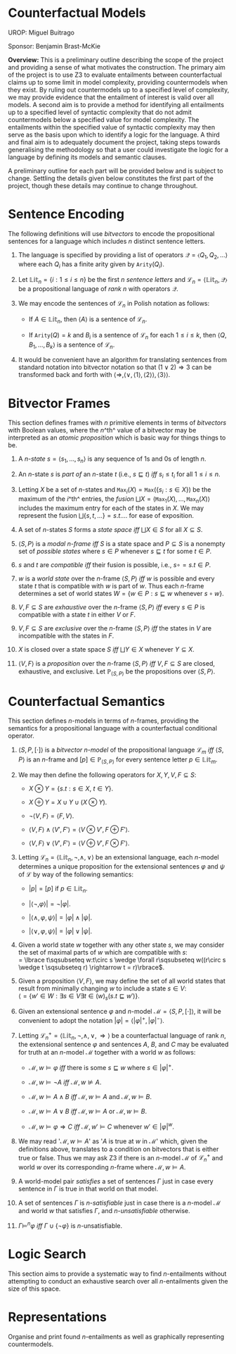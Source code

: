 # Counterfactual Models
UROP: Miguel Buitrago

Sponsor: Benjamin Brast-McKie

**Overview:** This is a preliminary outline describing the scope of the
project and providing a sense of what motivates the construction. The
primary aim of the project is to use Z3 to evaluate entailments between
counterfactual claims up to some limit in model complexity, providing
countermodels when they exist. By ruling out countermodels up to a
specified level of complexity, we may provide evidence that the
entailment of interest is valid over all models. A second aim is to
provide a method for identifying all entailments up to a specified level
of syntactic complexity that do not admit countermodels below a
specified value for model complexity. The entailments within the
specified value of syntactic complexity may then serve as the basis upon
which to identify a logic for the language. A third and final aim is to
adequately document the project, taking steps towards generalising the
methodology so that a user could investigate the logic for a language by
defining its models and semantic clauses.

A preliminary outline for each part will be provided below and is
subject to change. Settling the details given below constitutes the
first part of the project, though these details may continue to change
throughout.

# Sentence Encoding

The following definitions will use *bitvectors* to encode the
propositional sentences for a language which includes $n$ distinct
sentence letters.

1.  The language is specified by providing a list of operators
    $\mathcal{Q}=\langle Q_1,Q_2,\ldots\rangle$ where each $Q_i$ has a
    finite arity given by $\texttt{Arity}(Q_i)$.

2.  Let $\mathbb{Lit}_n=\lbrace i:1\leq i\leq n\rbrace$ be the first $n$
    *sentence letters* and
    $\mathcal{L}_n=\langle\mathbb{Lit}_n,\mathcal{Q}\rangle$ be a
    propositional language of *rank* $n$ with operators $\mathcal{Q}$.

3.  We may encode the sentences of $\mathcal{L}_n$ in Polish notation as
    follows:

    -   If $A\in\mathbb{Lit}_n$, then $\langle A\rangle$ is a sentence
        of $\mathcal{L}_n$.

    -   If $\texttt{Arity}(Q)=k$ and $B_i$ is a sentence of
        $\mathcal{L}_n$ for each $1\leq i\leq k$, then
        $\langle Q,B_1,\ldots,B_k\rangle$ is a sentence of
        $\mathcal{L}_n$.

4.  It would be convenient have an algorithm for translating sentences
    from standard notation into bitvector notation so that
    $( 1 \vee 2 ) \Rightarrow 3$ can be transformed back and forth with
    $\langle\Rightarrow, \langle\vee, \langle 1\rangle, \langle 2\rangle\rangle, \langle 3\rangle\rangle$.

# Bitvector Frames

This section defines frames with $n$ primitive elements in terms of
*bitvectors* with Boolean values, where the $n$^th^ value of a bitvector
may be interpreted as an *atomic proposition* which is basic way for
things things to be.

1.  A $n$-*state* $s=\langle s_1,\ldots,s_n\rangle$ is any sequence of
    1s and 0s of length $n$.

2.  An $n$-state $s$ is *part of* an $n$-state $t$ (i.e.,
    $s\sqsubseteq t$) *iff* $s_i\leq t_i$ for all $1\leq i\leq n$.

3.  Letting $X$ be a set of $n$-states and
    $\texttt{Max}_i(X)=\texttt{Max}(\lbrace s_i:s\in X\rbrace)$ be the
    maximum of the $i$^th^ entries, the *fusion*
    $\bigsqcup X=\langle\texttt{Max}_1(X),\ldots,\texttt{Max}_n(X)\rangle$
    includes the maximum entry for each of the states in $X$. We may
    represent the fusion $\bigsqcup\lbrace s,t,\ldots\rbrace=s.t.\ldots$
    for ease of exposition.

4.  A set of $n$-states $S$ forms a *state space iff* $\bigsqcup X\in S$
    for all $X\subseteq S$.

5.  $\langle S,P\rangle$ is a *modal $n$-frame iff* $S$ is a state space
    and $P\subseteq S$ is a nonempty set of *possible states* where
    $s\in P$ whenever $s\sqsubseteq t$ for some $t\in P$.

6.  $s$ and $t$ are *compatible iff* their fusion is possible, i.e.,
    $s\circ = s.t\in P$.

7.  $w$ is a *world state* over the $n$-frame $\langle S,P\rangle$ *iff*
    $w$ is possible and every state $t$ that is compatible with $w$ is
    part of $w$. Thus each $n$-frame determines a set of world states
    $W=\lbrace w\in P: s\sqsubseteq w \text{ whenever } s\circ w\rbrace$.

8.  $V,F\subseteq S$ are *exhaustive* over the $n$-frame
    $\langle S,P\rangle$ *iff* every $s\in P$ is compatible with a state
    $t$ in either $V$ or $F$.

9.  $V,F\subseteq S$ are *exclusive* over the $n$-frame
    $\langle S,P\rangle$ *iff* the states in $V$ are incompatible with
    the states in $F$.

10. $X$ is closed over a state space $S$ *iff* $\bigsqcup Y\in X$
    whenever $Y\subseteq X$.

11. $\langle V,F\rangle$ is a *proposition* over the $n$-frame
    $\langle S,P\rangle$ *iff* $V,F\subseteq S$ are closed, exhaustive,
    and exclusive. Let $\mathbb{P}_{\langle S,P\rangle}$ be the
    propositions over $\langle S,P\rangle$.

# Counterfactual Semantics

This section defines $n$-models in terms of $n$-frames, providing the
semantics for a propositional language with a counterfactual conditional
operator.

1.  $\langle S,P,\lbrack\cdot\rbrack\rangle$ is a *bitvector
    $n$-model* of the propositional language $\mathcal{L}_m$ *iff*
    $\langle S,P\rangle$ is an $n$-frame and
    $\lbrack p\rbrack\in\mathbb{P}_{\langle S,P\rangle}$ for every
    sentence letter $p\in\mathbb{Lit}_m$.

2.  We may then define the following operators for $X,Y,V,F\subseteq S$:

    -   $X \otimes Y = \lbrace s.t : s \in X,\ t \in Y\rbrace$.

    -   $X \oplus Y = X \cup Y \cup (X \otimes Y)$.

    -   $\neg\langle V,F\rangle = \langle F,V\rangle$.

    -   $\langle V,F\rangle\wedge\langle V',F'\rangle = \langle V\otimes V',F\oplus F'\rangle$.

    -   $\langle V,F\rangle\vee\langle V',F'\rangle = \langle V\oplus V',F\otimes F'\rangle$.

3.  Letting
    $\mathcal{L}_n=\langle\mathbb{Lit}_n,\neg,\wedge,\vee\rangle$ be an
    extensional language, each $n$-model determines a unique proposition
    for the extensional sentences $\varphi$ and $\psi$ of $\mathcal{L}$
    by way of the following semantics:

    -   $\lvert p\rvert=\lbrack p\rbrack$ if $p\in\mathbb{Lit}_n$.

    -   $\lvert\langle\neg,\varphi\rangle\rvert=\neg\lvert\varphi\rvert$.

    -   $\lvert\langle\wedge,\varphi,\psi\rangle\rvert=\lvert\varphi\rvert\wedge\lvert\psi\rvert$.

    -   $\lvert\langle\vee,\varphi,\psi\rangle\rvert=\lvert\varphi\rvert\vee\lvert\psi\rvert$.

4.  Given a world state $w$ together with any other state $s$, we may
    consider the set of maximal parts of $w$ which are compatible with
    $s$:\
    = \lbrace t\sqsubseteq w:t\circ s \wedge \forall r\sqsubseteq w((r\circ s \wedge t \sqsubseteq r) \rightarrow t = r)\rbrace$.

5.  Given a proposition $\langle V,F\rangle$, we may define the set of
    all world states that result from minimally changing $w$ to include
    a state $s\in V$:\
    $\langle = \lbrace w'\in W:\exists s\in V\exists t\in(w)_s(s.t\sqsubseteq w')\rbrace$.

6.  Given an extensional sentence $\varphi$ and $n$-model
    $\mathcal{M}=\langle S,P,\lbrack\cdot\rbrack\rangle$, it will be
    convenient to adopt the notation
    $\lvert\varphi\rvert=\langle\lvert\varphi\rvert^+,\lvert\varphi\rvert^-\rangle$.

7.  Letting
    $\mathcal{L}_n^+=\langle\mathbb{Lit}_n,\neg,\wedge,\vee,\Rightarrow\rangle$
    be a counterfactual language of rank $n$, the extensional sentence
    $\varphi$ and sentences $A$, $B$, and $C$ may be evaluated for truth
    at an $n$-model $\mathcal{M}$ together with a world $w$ as follows:

    -   $\mathcal{M}, w \vDash \varphi$ *iff* there is some
        $s \sqsubseteq w$ where $s \in \lvert\varphi\rvert^+$.

    -   $\mathcal{M}, w \vDash \neg A$ *iff* $\mathcal{M}, w \nvDash A$.

    -   $\mathcal{M}, w \vDash A \wedge B$ *iff*
        $\mathcal{M}, w \vDash A$ and $\mathcal{M}, w \vDash B$.

    -   $\mathcal{M}, w \vDash A \vee B$ *iff* $\mathcal{M}, w \vDash A$
        or $\mathcal{M}, w \vDash B$.

    -   $\mathcal{M}, w \vDash \varphi\Rightarrow C$ *iff*
        $\mathcal{M}, w' \vDash C$ whenever
        $w'\in\lvert\varphi\rvert^w$.

8.  We may read '$\mathcal{M}, w \vDash A$' as '$A$ is true at $w$ in
    $\mathcal{M}$' which, given the definitions above, translates to a
    condition on bitvectors that is either true or false. Thus we may
    ask Z3 if there is an $n$-model $\mathcal{M}$ of $\mathcal{L}_n^+$
    and world $w$ over its corresponding $n$-frame where
    $\mathcal{M}, w \vDash A$.

9.  A world-model pair *satisfies* a set of sentences $\Gamma$ just in
    case every sentence in $\Gamma$ is true in that world on that model.

10. A set of sentences $\Gamma$ is $n$-*satisfiable* just in case there
    is a $n$-model $\mathcal{M}$ and world $w$ that satisfies $\Gamma$,
    and $n$-*unsatisfiable* otherwise.

11. $\Gamma \vDash^n \varphi$ *iff*
    $\Gamma\cup\lbrace\neg\varphi\rbrace$ is $n$-unsatisfiable.

# Logic Search

This section aims to provide a systematic way to find $n$-entailments
without attempting to conduct an exhaustive search over all
$n$-entailments given the size of this space.

# Representations

Organise and print found $n$-entailments as well as graphically
representing countermodels.
